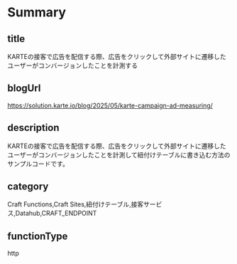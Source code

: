 # Summary

## title

KARTEの接客で広告を配信する際、広告をクリックして外部サイトに遷移したユーザーがコンバージョンしたことを計測する

## blogUrl

https://solution.karte.io/blog/2025/05/karte-campaign-ad-measuring/

## description

KARTEの接客で広告を配信する際、広告をクリックして外部サイトに遷移したユーザーがコンバージョンしたことを計測して紐付けテーブルに書き込む方法のサンプルコードです。

## category

Craft Functions,Craft Sites,紐付けテーブル,接客サービス,Datahub,CRAFT_ENDPOINT

## functionType 

http